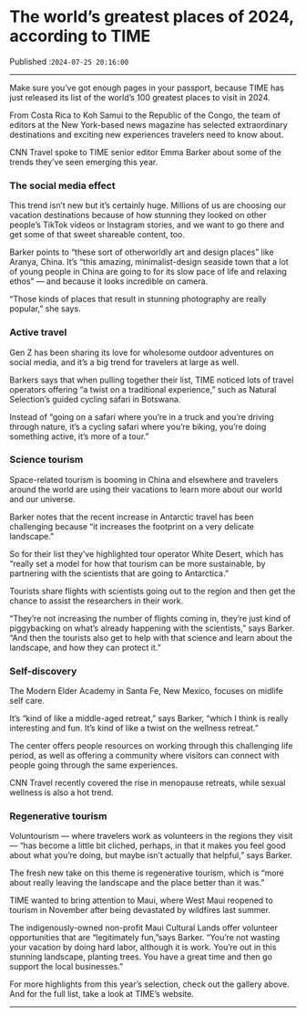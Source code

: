 # The world’s greatest places of 2024, according to TIME

Published :`2024-07-25 20:16:00`

---

Make sure you’ve got enough pages in your passport, because TIME has just released its list of the world’s 100 greatest places to visit in 2024.

From Costa Rica to Koh Samui to the Republic of the Congo, the team of editors at the New York-based news magazine has selected extraordinary destinations and exciting new experiences travelers need to know about.

CNN Travel spoke to TIME senior editor Emma Barker about some of the trends they’ve seen emerging this year.

### The social media effect

This trend isn’t new but it’s certainly huge. Millions of us are choosing our vacation destinations because of how stunning they looked on other people’s TikTok videos or Instagram stories, and we want to go there and get some of that sweet shareable content, too.

Barker points to “these sort of otherworldly art and design places” like Aranya, China. It’s “this amazing, minimalist-design seaside town that a lot of young people in China are going to for its slow pace of life and relaxing ethos” — and because it looks incredible on camera.

“Those kinds of places that result in stunning photography are really popular,” she says.

### Active travel

Gen Z has been sharing its love for wholesome outdoor adventures on social media, and it’s a big trend for travelers at large as well.

Barkers says that when pulling together their list, TIME noticed lots of travel operators offering “a twist on a traditional experience,” such as Natural Selection’s guided cycling safari in Botswana.

Instead of “going on a safari where you’re in a truck and you’re driving through nature, it’s a cycling safari where you’re biking, you’re doing something active, it’s more of a tour.”

### Science tourism

Space-related tourism is booming in China and elsewhere and travelers around the world are using their vacations to learn more about our world and our universe.

Barker notes that the recent increase in Antarctic travel has been challenging because “it increases the footprint on a very delicate landscape.”

So for their list they’ve highlighted tour operator White Desert, which has “really set a model for how that tourism can be more sustainable, by partnering with the scientists that are going to Antarctica.”

Tourists share flights with scientists going out to the region and then get the chance to assist the researchers in their work.

“They’re not increasing the number of flights coming in, they’re just kind of piggybacking on what’s already happening with the scientists,” says Barker. “And then the tourists also get to help with that science and learn about the landscape, and how they can protect it.”

### Self-discovery

The Modern Elder Academy in Santa Fe, New Mexico, focuses on midlife self care.

It’s “kind of like a middle-aged retreat,” says Barker, “which I think is really interesting and fun. It’s kind of like a twist on the wellness retreat.”

The center offers people resources on working through this challenging life period, as well as offering a community where visitors can connect with people going through the same experiences.

CNN Travel recently covered the rise in menopause retreats, while sexual wellness is also a hot trend.

### Regenerative tourism

Voluntourism — where travelers work as volunteers in the regions they visit — “has become a little bit cliched, perhaps, in that it makes you feel good about what you’re doing, but maybe isn’t actually that helpful,” says Barker.

The fresh new take on this theme is regenerative tourism, which is “more about really leaving the landscape and the place better than it was.”

TIME wanted to bring attention to Maui, where West Maui reopened to tourism in November after being devastated by wildfires last summer.

The indigenously-owned non-profit Maui Cultural Lands offer volunteer opportunities that are “legitimately fun,”says Barker. “You’re not wasting your vacation by doing hard labor, although it is work. You’re out in this stunning landscape, planting trees. You have a great time and then go support the local businesses.”

For more highlights from this year’s selection, check out the gallery above. And for the full list, take a look at TIME’s website.

---

